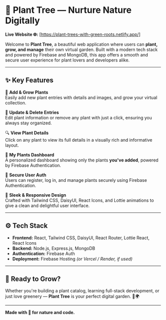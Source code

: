 # 🌱 Plant Tree — Nurture Nature Digitally

**Live Website 🌐:** [https://plant-trees-with-green-roots.netlify.app/]

Welcome to **Plant Tree**, a beautiful web application where users can **plant, grow, and manage** their own virtual garden. Built with a modern tech stack and powered by Firebase and MongoDB, this app offers a smooth and secure user experience for plant lovers and developers alike.

---

## ✨ Key Features

🌿 **Add & Grow Plants**  
Easily add new plant entries with details and images, and grow your virtual collection.

📝 **Update & Delete Entries**  
Edit plant information or remove any plant with just a click, ensuring you always stay organized.

🔍 **View Plant Details**  
Click on any plant to view its full details in a visually rich and informative layout.

👤 **My Plants Dashboard**  
A personalized dashboard showing only the plants **you've added**, powered by Firebase Authentication.

🔐 **Secure User Auth**  
Users can register, log in, and manage plants securely using Firebase Authentication.

🎨 **Sleek & Responsive Design**  
Crafted with Tailwind CSS, DaisyUI, React Icons, and Lottie animations to give a clean and delightful user interface.

---

## ⚙️ Tech Stack

- **Frontend:** React, Tailwind CSS, DaisyUI, React Router, Lottie React, React Icons
- **Backend:** Node.js, Express.js, MongoDB
- **Authentication:** Firebase Auth
- **Deployment:** Firebase Hosting *(or Vercel / Render, if used)*

---

## 🚀 Ready to Grow?

Whether you're building a plant catalog, learning full-stack development, or just love greenery — **Plant Tree** is your perfect digital garden. 🌿🌍

---

**Made with 💚 for nature and code.**

